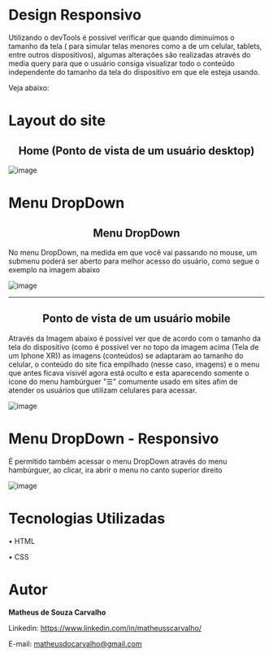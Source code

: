 # Design Responsivo

Utilizando o devTools é possivel verificar que quando diminuimos o tamanho da tela ( para simular telas menores como a de um celular, tablets, entre outros dispositivos), algumas alterações são realizadas através do media query para que o usuário consiga visualizar todo o conteúdo independente do tamanho da tela do dispositivo em que ele esteja usando.

Veja abaixo:


# Layout do site
<b><h2 align="center">Home (Ponto de vista de um usuário desktop)</h2></b>

![image](https://user-images.githubusercontent.com/73304785/224509200-2527f810-ce1e-46f0-98a8-e04ba7fab9e9.png)

# Menu DropDown
<b><h2 align="center">Menu DropDown</h2></b>

No menu DropDown, na medida em que você vai passando no mouse, um submenu poderá ser aberto para melhor acesso do usuário, como segue o exemplo na imagem abaixo

![image](https://user-images.githubusercontent.com/73304785/224509301-bcd67751-7dc1-43ac-94db-698bde722224.png)

<hr>


<b><h2 align="center">Ponto de vista de um usuário mobile</h2></b>

Através da Imagem abaixo é possivel ver que de acordo com o tamanho da tela do dispositivo (como é possível ver no topo da imagem acima (Tela de um Iphone XR)) as imagens (conteúdos) se adaptaram ao tamanho do celular, o conteúdo do site fica empilhado (nesse caso, imagens) e o menu que antes ficava visivél agora está oculto e esta aparecendo somente o icone do menu hambúrguer "☰" comumente usado em sites afim de atender os usuários que utilizam celulares para acessar.

![image](https://user-images.githubusercontent.com/73304785/229551774-02d24311-fa28-451a-86a0-86a3b542d552.png)


# Menu DropDown - Responsivo

É permitido também acessar o menu DropDown através do menu hambúrguer, ao clicar, ira abrir o menu no canto superior direito

![image](https://user-images.githubusercontent.com/73304785/229551972-4198089a-caea-4d2a-885c-c8a94b0649be.png)

# Tecnologias Utilizadas

• HTML

• CSS


# Autor

<b>Matheus de Souza Carvalho</b>


Linkedin: 
https://www.linkedin.com/in/matheusscarvalho/


E-mail:
matheusdocarvalho@gmail.com










